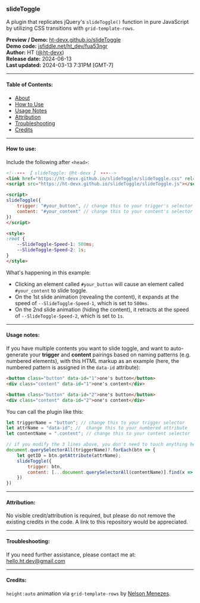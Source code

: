 ### slideToggle

A plugin that replicates jQuery's `slideToggle()` function in pure JavaScript by utilizing CSS transitions with `grid-template-rows`.

**Preview / Demo:** [ht-devx.github.io/slideToggle](ht-devx.github.io/slideToggle)\
**Demo code:** [jsfiddle.net/ht_dev/fua53ngr](https://jsfiddle.net/ht_dev/fua53ngr)\
**Author:** HT ([@ ht-devx](https://github.com/ht-devx))\
**Release date:** 2024-06-13\
**Last updated:** 2024-03-13 7:31PM [GMT-7]

---

#### Table of Contents:
* [About](#slidetoggle)
* [How to Use](#how-to-use)
* [Usage Notes](#usage-notes)
* [Attribution](#attribution)
* [Troubleshooting](#troubleshooting)
* [Credits](#credits)

---

#### How to use:

Include the following after `<head>`:
```html
<!----- 【 slideToggle: @ht-devx 】 ----->
<link href="https://ht-devx.github.io/slideToggle/slideToggle.css" rel="stylesheet">
<script src="https://ht-devx.github.io/slideToggle/slideToggle.js"></script>

<script>
slideToggle({
    trigger: "#your_button", // change this to your trigger's selector
    content: "#your_content" // change this to your content's selector
})
</script>

<style>
:root {
    --SlideToggle-Speed-1: 500ms;
    --SlideToggle-Speed-2: 1s;
}
</style>
```

What's happening in this example:
- Clicking an element called `#your_button` will cause an element called `#your_content` to slide toggle.
- On the 1st slide animation (revealing the content), it expands at the speed of `--SlideToggle-Speed-1`, which is set to `500ms`.
- On the 2nd slide animation (hiding the content), it retracts at the speed of `--SlideToggle-Speed-2`, which is set to `1s`.

---

#### Usage notes:
If you have multiple contents you want to slide toggle, and want to auto-generate your **trigger** and **content** pairings based on naming patterns (e.g. numbered elements), with this HTML markup as an example (here, the numbered pattern is assigned in the `data-id` attribute):
```html
<button class="button" data-id="1">one's button</button>
<div class="content" data-id="1">one's content</div>

<button class="button" data-id="2">one's button</button>
<div class="content" data-id="2">one's content</div>
```

You can call the plugin like this:
```javascript
let triggerName = "button"; // change this to your trigger selector
let attrName = "data-id"; //  change this to your numbered attribute
let contentName = ".content"; // change this to your content selector

// if you modify the 3 lines above, you don't need to touch anything here
document.querySelectorAll(triggerName)?.forEach(btn => {
    let getID = btn.getAttribute(attrName);
    slideToggle({
        trigger: btn,
        content: [...document.querySelectorAll(contentName)].find(x => x.getAttribute(attrName) == getID)
    })
})
```

---

#### Attribution:
No visible credit/attribution is required, but please do not remove the existing credits in the code. A link to this repository would be appreciated.

---

#### Troubleshooting:
If you need further assistance, please contact me at: [hello.ht.dev@gmail.com](mailto:hello.ht.dev@gmail.com)

---

#### Credits:

`height:auto` animation via `grid-template-rows` by [Nelson Menezes](https://nemzes.net/posts/animating-height-auto).
